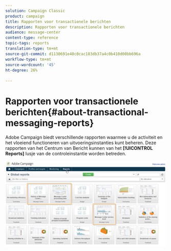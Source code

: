 ```yaml
---
solution: Campaign Classic
product: campaign
title: Rapporten voor transactionele berichten
description: Rapporten voor transactionele berichten
audience: message-center
content-type: reference
topic-tags: reports
translation-type: tm+mt
source-git-commit: d1130691e40c0cac183db37a4c0b410d00bb696a
workflow-type: tm+mt
source-wordcount: '45'
ht-degree: 26%

---
```



# Rapporten voor transactionele berichten{#about-transactional-messaging-reports}

Adobe Campaign biedt verschillende rapporten waarmee u de activiteit en het vloeiend functioneren van uitvoeringsinstanties kunt beheren. Deze rapporten van het Centrum van Bericht kunnen van het **[!UICONTROL Reports]** lusje van de controleinstantie worden betreden.

![](assets/messagecenter_reporting_002.png)
